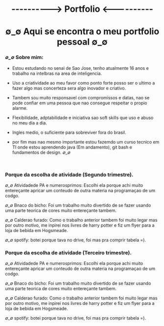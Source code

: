 <h1 align="center"> ----------> Portfolio <---------- </h1>
<h1 align="center"> ∅_∅ Aqui se encontra o meu portfolio pessoal ∅_∅ </h1>

### *∅_∅* Sobre mim: 
* Estou estudando no senai de Sao Jose, tenho atualmente 16 anos e trabalho na intelbras na area de inteligencia.

* Uso a criatividade ao meu favor como ponto forte posso ser o ultimo a fazer algo mas concerteza sera algo inovador e criativo.

* Tambem sou muito responsavel com compromissos e datas, nao se pode confiar em uma pessoa que nao consegue respeitar o propio alarme.

* Flexibilidade, adptabilidade e iniciativa sao soft skills que uso e abuso no meu dia a dia.

* Ingles medio, o suficiente para sobreviver fora do brasil.

*  por fim mas nao mesmo importante estou fazemdo um curso tecnico em TI onde estou aprendendo java (Em andamento), git bash e fundamentos de design.
 *∅_∅*
  <br>
  
### Porque da escolha de atividade (Segundo trimestre). 
  *∅_∅* Atividadede PA e numerosprimos: Escolhi ela porque achi muito entereçante apricar um conteudo de outra materia na programaçao de um codgo. 
  <br>
  
  *∅_∅* Bnaco do bicho: Foi um trabalho muito divertido de se fazer usando uma parte teorica de cores muito entereçante tambem.
  <br>
  
  *∅_∅* Calderao furado: Como o trabalho anterior tambem foi muito legar mas por outro motivo, me inpirei nos livres de harry potter e fiz um flyer para a loja de bebida em Hogsmeade.
  <br>
  
  *∅_∅* spotify: botei porque tava no drive, foi mas pra comprir tabela =).

### Porque da escolha de atividade (Terceiro trimestre). 
  *∅_∅* Atividadede PA e numerosprimos: Escolhi ela porque achi muito entereçante apricar um conteudo de outra materia na programaçao de um codgo. 
  <br>
  
  *∅_∅* Bnaco do bicho: Foi um trabalho muito divertido de se fazer usando uma parte teorica de cores muito entereçante tambem.
  <br>
  
  *∅_∅* Calderao furado: Como o trabalho anterior tambem foi muito legar mas por outro motivo, me inpirei nos livres de harry potter e fiz um flyer para a loja de bebida em Hogsmeade.
  <br>
  
  *∅_∅* spotify: botei porque tava no drive, foi mas pra comprir tabela =).
  
